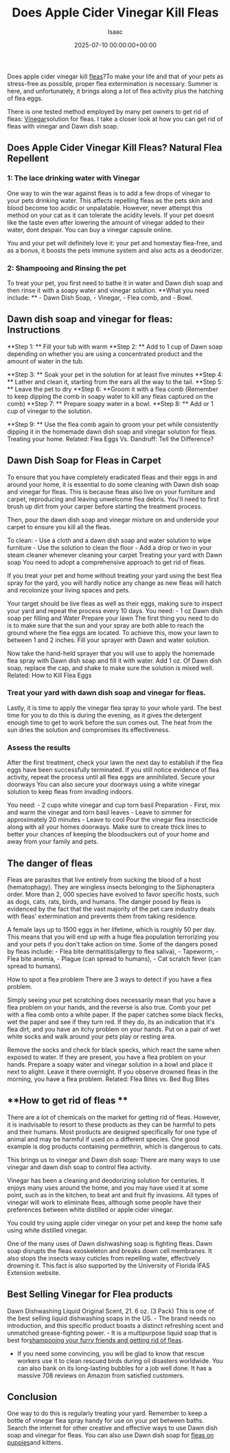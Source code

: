 ﻿---
title: Does Apple Cider Vinegar Kill Fleas
description: Does apple cider vinegar kill fleas? To make your life and that of your pets as stress-free as possible, proper flea extermination is necessary. Summer is...
slug: /does-apple-cider-vinegar-kill-fleas/
date: 2025-07-10 00:00:00+00:00
lastmod: 2025-07-10 00:00:00+03:00
author: Isaac
categories:
- Fleas
- Guide
tags:
- fleas
- doe
- apple
layout: post
---

Does apple cider vinegar kill [fleas](https://pestpolicy.com/does-baking-soda-kill-fleas/)?To make your life and that of your pets as stress-free as possible, proper flea extermination is necessary. Summer is here, and unfortunately, it brings along a lot of flea activity plus the hatching of flea eggs.

There is one tested method employed by many pet owners to get rid of fleas: [Vinegar](https://www.pacificcollege.edu/news/blog/2015/04/25/what-does-apple-cider-vinegar-not-do)solution for fleas. I take a closer look at how you can get rid of fleas with vinegar and Dawn dish soap.

##  Does Apple Cider Vinegar Kill Fleas? Natural Flea Repellent

###  1: The lace drinking water with Vinegar

One way to win the war against fleas is to add a few drops of vinegar to your pets drinking water. This affects repelling fleas as the pets skin and blood become too acidic or unpalatable. However, never attempt this method on your cat as it can tolerate the acidity levels. If your pet doesnt like the taste even after lowering the amount of vinegar added to their water, dont despair. You can buy a vinegar capsule online.

You and your pet will definitely love it: your pet and homestay flea-free, and as a bonus, it boosts the pets immune system and also acts as a deodorizer.

###  2: Shampooing and Rinsing the pet

To treat your pet, you first need to bathe it in water and Dawn dish soap and then rinse it with a soapy water and vinegar solution. **What you need include: ** - Dawn Dish Soap, - Vinegar, - Flea comb, and - Bowl.

##  **Dawn dish soap and vinegar for fleas: Instructions**

**Step 1: ** Fill your tub with warm **Step 2: ** Add to 1 cup of Dawn soap depending on whether you are using a concentrated product and the amount of water in the tub.

**Step 3: ** Soak your pet in the solution for at least five minutes **Step 4: ** Lather and clean it, starting from the ears all the way to the tail. **Step 5: ** Leave the pet to dry **Step 6: **Groom it with a flea comb (Remember to keep dipping the comb in soapy water to kill any fleas captured on the comb) **Step 7: ** Prepare soapy water in a bowl. **Step 8: ** Add or 1 cup of vinegar to the solution.

**Step 9: ** Use the flea comb again to groom your pet while consistently dipping it in the homemade dawn dish soap and vinegar solution for fleas. Treating your home. Related: Flea Eggs Vs. Dandruff: Tell the Difference?

##  Dawn Dish Soap for Fleas in Carpet

To ensure that you have completely eradicated fleas and their eggs in and around your home, it is essential to do some cleaning with Dawn dish soap and vinegar for fleas. This is because fleas also live on your furniture and carpet, reproducing and leaving unwelcome flea debris. You'll need to first brush up dirt from your carper before starting the treatment process.

Then, pour the dawn dish soap and vinegar mixture on and underside your carpet to ensure you kill all the fleas.

To clean: - Use a cloth and a dawn dish soap and water solution to wipe furniture - Use the solution to clean the floor - Add a drop or two in your steam cleaner whenever cleaning your carpet Treating your yard with Dawn soap You need to adopt a comprehensive approach to get rid of fleas.

If you treat your pet and home without treating your yard using the best flea spray for the yard, you will hardly notice any change as new fleas will hatch and recolonize your living spaces and pets.

Your target should be live fleas as well as their eggs, making sure to inspect your yard and repeat the process every 10 days. You need: - 1 oz Dawn dish soap per filling and Water Prepare your lawn The first thing you need to do is to make sure that the sun and your spray are both able to reach the ground where the flea eggs are located. To achieve this, mow your lawn to between 1 and 2 inches. Fill your sprayer with Dawn and water solution.

Now take the hand-held sprayer that you will use to apply the homemade flea spray with Dawn dish soap and fill it with water. Add 1 oz. Of Dawn dish soap, replace the cap, and shake to make sure the solution is mixed well. Related: How to Kill Flea Eggs

###  Treat your yard with dawn dish soap and vinegar for fleas.

Lastly, it is time to apply the vinegar flea spray to your whole yard. The best time for you to do this is during the evening, as it gives the detergent enough time to get to work before the sun comes out. The heat from the sun dries the solution and compromises its effectiveness.

###  Assess the results

After the first treatment, check your lawn the next day to establish if the flea eggs have been successfully terminated. If you still notice evidence of flea activity, repeat the process until all flea eggs are annihilated. Secure your doorways You can also secure your doorways using a white vinegar solution to keep fleas from invading indoors.

You need: - 2 cups white vinegar and cup torn basil Preparation - First, mix and warm the vinegar and torn basil leaves - Leave to simmer for approximately 20 minutes - Leave to cool Pour the vinegar flea insecticide along with all your homes doorways. Make sure to create thick lines to better your chances of keeping the bloodsuckers out of your home and away from your family and pets.

##  The danger of fleas

Fleas are parasites that live entirely from sucking the blood of a host (hematophagy). They are wingless insects belonging to the Siphonaptera order. More than 2, 000 species have evolved to favor specific hosts, such as dogs, cats, rats, birds, and humans. The danger posed by fleas is evidenced by the fact that the vast majority of the pet care industry deals with fleas' extermination and prevents them from taking residence.

A female lays up to 1500 eggs in her lifetime, which is roughly 50 per day. This means that you will end up with a huge flea population terrorizing you and your pets if you don't take action on time. Some of the dangers posed by fleas include: - Flea bite dermatitis(allergy to flea saliva), - Tapeworm, - Flea bite anemia, - Plague (can spread to humans), - Cat scratch fever (can spread to humans).

How to spot a flea problem There are 3 ways to detect if you have a flea problem.

Simply seeing your pet scratching does necessarily mean that you have a flea problem on your hands, and the reverse is also true. Comb your pet with a flea comb onto a white paper. If the paper catches some black flecks, wet the paper and see if they turn red. If they do, its an indication that it's flea dirt, and you have an itchy problem on your hands. Put on a pair of wet white socks and walk around your pets play or resting area.

Remove the socks and check for black specks, which react the same when exposed to water. If they are present, you have a flea problem on your hands. Prepare a soapy water and vinegar solution in a bowl and place it next to alight. Leave it there overnight. If you observe drowned fleas in the morning, you have a flea problem. Related: Flea Bites vs. Bed Bug Bites

##  **How to get rid of fleas **

There are a lot of chemicals on the market for getting rid of fleas. However, it is inadvisable to resort to these products as they can be harmful to pets and their humans. Most products are designed specifically for one type of animal and may be harmful if used on a different species. One good example is dog products containing permethrin, which is dangerous to cats.

This brings us to vinegar and Dawn dish soap: There are many ways to use vinegar and dawn dish soap to control flea activity.

Vinegar has been a cleaning and deodorizing solution for centuries. It enjoys many uses around the home, and you may have used it at some point, such as in the kitchen, to beat ant and fruit fly invasions. All types of vinegar will work to eliminate fleas, although some people have their preferences between white distilled or apple cider vinegar.

You could try using apple cider vinegar on your pet and keep the home safe using white distilled vinegar.

One of the many uses of Dawn dishwashing soap is fighting fleas. Dawn soap disrupts the fleas exoskeleton and breaks down cell membranes. It also stops the insects waxy cuticles from repelling water, effectively drowning it. This fact is also supported by the University of Florida IFAS Extension website.

##  Best Selling Vinegar for Flea products

Dawn Dishwashing Liquid Original Scent, 21. 6 oz. (3 Pack) This is one of the best selling liquid dishwashing soaps in the US. - The brand needs no introduction, and this specific product boasts a distinct refreshing scent and unmatched grease-fighting power. - It is a multipurpose liquid soap that is best for[shampooing your furry friends and getting rid of fleas](https://pestpolicy.com/best-flea-shampoo-for-dogs/).

- If you need some convincing, you will be glad to know that rescue workers use it to clean rescued birds during oil disasters worldwide. You can also bank on its long-lasting bubbles for a job well done. It has a massive 708 reviews on Amazon from satisfied customers.

##  Conclusion

One way to do this is regularly treating your yard. Remember to keep a bottle of vinegar flea spray handy for use on your pet between baths. Search the internet for other creative and effective ways to use Dawn dish soap and vinegar for fleas. You can also use Dawn dish soap for [fleas on puppies](https://pestpolicy.com/best-puppy-shampoo-for-fleas/)and kittens.

